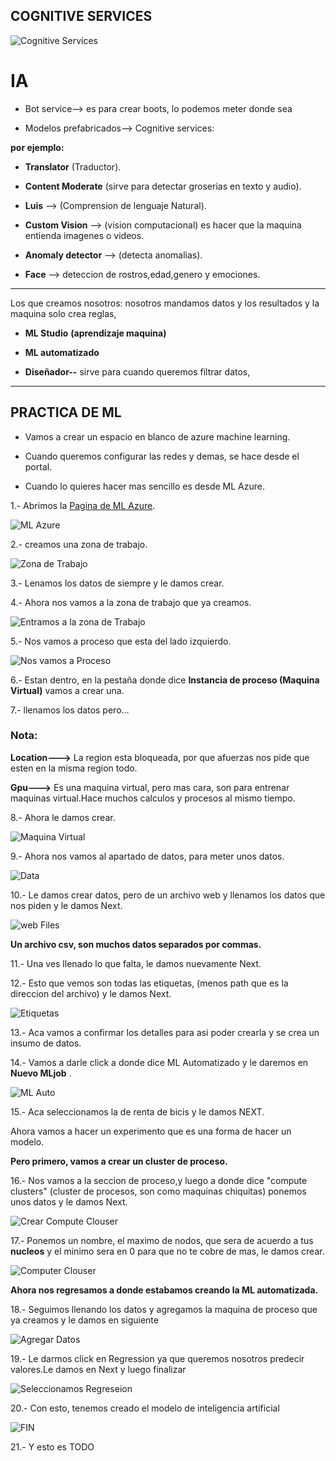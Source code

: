 ## COGNITIVE SERVICES

![Cognitive Services](Imagenes/azureMachineLearning.jpeg)

# IA

- Bot service--> es para crear boots, lo podemos meter donde sea

- Modelos prefabricados--> Cognitive services:

**por ejemplo:**

- **Translator** (Traductor).

- **Content Moderate** (sirve para detectar groserias en texto y audio).

- **Luis** --> (Comprension de lenguaje Natural).

- **Custom Vision** --> (vision computacional) es hacer que la maquina entienda imagenes o videos.

- **Anomaly detector** --> (detecta anomalias).

- **Face** --> deteccion de rostros,edad,genero y emociones.

----------------------------------------------------------------------------------------------------

Los que creamos nosotros:  nosotros mandamos datos y los resultados y la maquina solo crea reglas,

- **ML Studio** **(aprendizaje maquina)**

- **ML automatizado** 

- **Diseñador--** sirve para cuando queremos filtrar datos,

-------------------------------------------------------------------------------------------------------

## PRACTICA DE ML

- Vamos a crear un espacio en blanco de azure machine learning.

- Cuando queremos configurar las redes y demas, se hace desde el portal.

- Cuando lo quieres hacer mas sencillo es desde ML Azure.

1.- Abrimos la [Pagina de ML Azure](ml.azure.com).

![ML Azure](Imagenes/MLazure.PNG)

2.- creamos una zona de trabajo.

![Zona de Trabajo](Imagenes/creamoszonadetrabajo.PNG)

3.- Lenamos los datos de siempre y le damos crear.

4.- Ahora nos vamos a la zona de trabajo que ya creamos.

![Entramos a la zona de Trabajo](Imagenes/EntramosalaZonadeTrabajo.PNG)


5.- Nos vamos a proceso que esta del lado izquierdo.

![Nos vamos a Proceso](Imagenes/NosVamosaProceso.PNG)

6.- Estan dentro, en la pestaña donde dice **Instancia de proceso (Maquina Virtual)** vamos a crear una.

7.- llenamos los datos pero... 

### **Nota:**

**Location--->** La region esta bloqueada, por que afuerzas nos pide que esten en la misma region todo.

**Gpu--->** Es una maquina virtual, pero mas cara, son para entrenar maquinas virtual.Hace muchos calculos y procesos al mismo tiempo.
 
8.- Ahora le damos crear.

![Maquina Virtual](Imagenes/crenadomaquinavirtual.PNG)

9.- Ahora nos vamos al apartado de datos, para meter unos datos.

![Data](Imagenes/apartadodeDatos.PNG)

10.- Le damos crear datos, pero de un archivo web y llenamos los datos que nos piden y le damos Next.

![web Files](Imagenes/archosweb.PNG)

**Un archivo csv, son muchos datos separados por commas.**

11.- Una ves llenado lo que falta, le damos nuevamente Next.

12.- Esto que vemos son todas las etiquetas, (menos path que es la direccion del archivo) y le damos Next.

![Etiquetas](Imagenes/etiquetas.PNG)

13.- Aca vamos a confirmar los detalles para asi poder crearla y se crea un insumo de datos.

14.- Vamos a darle click a donde dice ML Automatizado y le daremos en **Nuevo MLjob** .

![ML Auto](Imagenes/MLAutomatizado.PNG)

15.- Aca seleccionamos la de renta de bicis y le damos NEXT.



 Ahora vamos a hacer un experimento que es una forma de hacer un modelo.

**Pero primero, vamos a crear un cluster de proceso.**

16.- Nos vamos a la seccion de proceso,y luego a donde dice "compute clusters" (cluster de procesos, son como maquinas chiquitas) ponemos unos datos y le damos Next.

![Crear Compute Clouser](Imagenes/CrearClusterdeproceso.PNG)


17.- Ponemos un nombre, el maximo de nodos, que sera de acuerdo a tus **nucleos** y el minimo sera en 0 para que no te cobre de mas, le damos crear.


![Computer Clouser](Imagenes/computeclouserCreada.PNG)

**Ahora nos regresamos a donde estabamos creando la ML automatizada.**

18.- Seguimos llenando los datos y agregamos la maquina de proceso que ya creamos  y le damos en siguiente

![Agregar Datos](Imagenes/seetingandPreview.PNG)

19.-  Le darmos click en Regression ya que queremos nosotros predecir valores.Le damos en Next y luego finalizar

![Seleccionamos Regreseion](Imagenes/SeleccionamosRegresion.PNG)

20.- Con esto, tenemos creado el modelo de inteligencia artificial

![FIN](Imagenes/CreadoelModelodeInteligencia.PNG)


21.- Y esto es TODO
